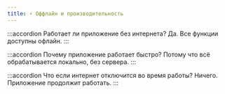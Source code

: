 ```yaml
---
title: ⚡ Оффлайн и производительность
---
```


:::accordion Работает ли приложение без интернета?
Да. Все функции доступны офлайн.
:::

:::accordion Почему приложение работает быстро?
Потому что всё обрабатывается локально, без сервера.
:::

:::accordion Что если интернет отключится во время работы?
Ничего. Приложение продолжит работать.
:::

